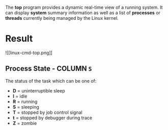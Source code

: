 The **top** program provides a dynamic real-time view of a running system.  It can display **system** summary information as well as a list of **processes** or **threads** currently being managed by the Linux kernel.


# Result

![[linux-cmd-top.png]]

## Process State - COLUMN `S`

The status of the task which can be one of:
- **D** = uninterruptible sleep
- **I** = idle
- **R** = running
- **S** = sleeping
- **T** = stopped by job control signal
- **t** = stopped by debugger during trace
- **Z** = zombie